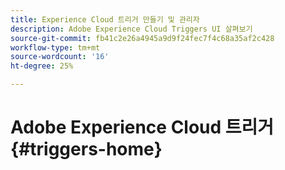 ```yaml
---
title: Experience Cloud 트리거 만들기 및 관리자
description: Adobe Experience Cloud Triggers UI 살펴보기
source-git-commit: fb41c2e26a4945a9d9f24fec7f4c68a35af2c428
workflow-type: tm+mt
source-wordcount: '16'
ht-degree: 25%

---
```



# Adobe Experience Cloud 트리거{#triggers-home}
